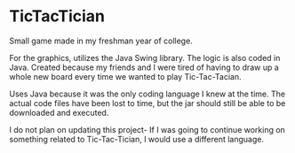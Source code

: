 # TicTacTician
Small game made in my freshman year of college. 

For the graphics, utilizes the Java Swing library. The logic is also coded in Java. 
Created because my friends and I were tired of having to draw up a whole new board every time we wanted to play Tic-Tac-Tacian. 

Uses Java because it was the only coding language I knew at the time. 
The actual code files have been lost to time, but the jar should still be able to be downloaded and executed. 

I do not plan on updating this project- If I was going to continue working on something related to Tic-Tac-Tician, I would use a different language.

